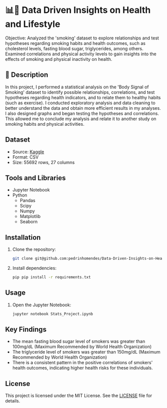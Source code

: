 # 📊🚬 Data Driven Insights on Health and Lifestyle
Objective: Analyzed the 'smoking' dataset to explore relationships and test hypotheses regarding smoking habits and health outcomes, such as cholesterol levels, fasting blood sugar,  triglycerides, among others. Examined correlations and physical activity levels to gain insights into the effects of smoking and physical inactivity on health.

## 📑 Description
In this project, I performed a statistical analysis on the 'Body Signal of Smoking' dataset to identify possible relationships, correlations, and test hypotheses regarding health indicators, and to relate them to healthy habits (such as exercise). I conducted exploratory analysis and data cleaning to better understand the data and obtain more efficient results in my analyses. I also designed graphs and began testing the hypotheses and correlations. This allowed me to conclude my analysis and relate it to another study on smoking habits and physical activities.

## Dataset
- Source: [Kaggle](smoking.csv)
- Format: CSV
- Size: 55692 rows, 27 columns

## Tools and Libraries
- Jupyter Notebook
- Python
  - Pandas
  - Scipy
  - Numpy
  - Matplotlib
  - Seaborn
    
## Installation
1. Clone the repository:
   ```bash
   git clone git@github.com:pedrinhomendes/Data-Driven-Insights-on-Health-and-Lifestyle.git

2. Install dependencies:
   ```bash
   pip pip install -r requirements.txt
   ```
## Usage
1. Open the Jupyter Notebook:
   ```bash
   jupyter notebook Stats_Project.ipynb
## Key Findings 
- The mean fasting blood sugar level of smokers was greater than 100mg/dL (Maximum Recommended by World Health Organization)
- The triglyceride level of smokers was greater than 150mg/dL (Maximum Recommended by World Health Organization)
- There is a consistent pattern in the positive correlations of smokers' health outcomes, indicating higher health risks for these individuals.

## License
This project is licensed under the MIT License. See the [LICENSE](https://github.com/pedrinhomendes/Data-Driven-Insights-on-Health-and-Lifestyle/blob/main/LICENSE) file for details.
